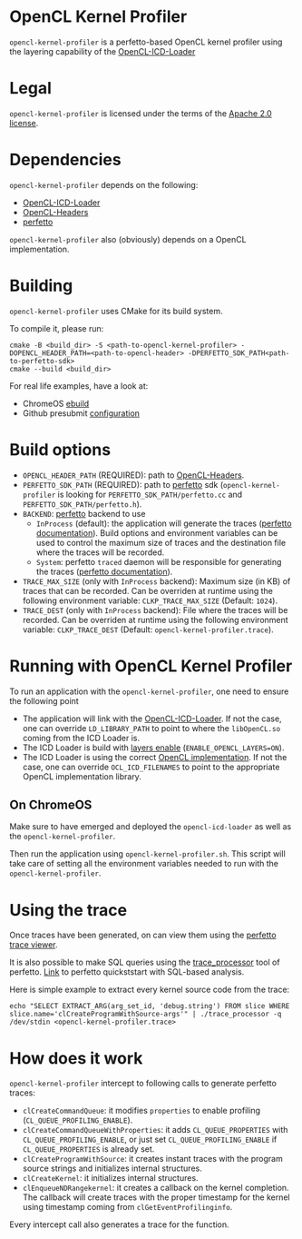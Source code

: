 # OpenCL Kernel Profiler

`opencl-kernel-profiler` is a perfetto-based OpenCL kernel profiler using the layering capability of the [OpenCL-ICD-Loader](https://github.com/KhronosGroup/OpenCL-ICD-Loader#about-layers)

# Legal

`opencl-kernel-profiler` is licensed under the terms of the [Apache 2.0 license](LICENSE).

# Dependencies

`opencl-kernel-profiler` depends on the following:

* [OpenCL-ICD-Loader](https://github.com/KhronosGroup/OpenCL-ICD-Loader)
* [OpenCL-Headers](https://github.com/KhronosGroup/OpenCL-Headers)
* [perfetto](https://github.com/google/perfetto)

`opencl-kernel-profiler` also (obviously) depends on a OpenCL implementation.

# Building

`opencl-kernel-profiler` uses CMake for its build system.

To compile it, please run:
```
cmake -B <build_dir> -S <path-to-opencl-kernel-profiler> -DOPENCL_HEADER_PATH=<path-to-opencl-header> -DPERFETTO_SDK_PATH<path-to-perfetto-sdk>
cmake --build <build_dir>
```

For real life examples, have a look at:
- ChromeOS [ebuild](https://chromium.googlesource.com/chromiumos/overlays/chromiumos-overlay/+/main/dev-libs/opencl-kernel-profiler/opencl-kernel-profiler-0.0.1.ebuild)
- Github presubmit [configuration](https://github.com/rjodinchr/opencl-kernel-profiler/blob/main/.github/workflows/presubmit.yml)

# Build options

* `OPENCL_HEADER_PATH` (REQUIRED): path to [OpenCL-Headers](https://github.com/KhronosGroup/OpenCL-Headers).
* `PERFETTO_SDK_PATH` (REQUIRED): path to [perfetto](https://github.com/google/perfetto) sdk (`opencl-kernel-profiler` is looking for `PERFETTO_SDK_PATH/perfetto.cc` and `PERFETTO_SDK_PATH/perfetto.h`).
* `BACKEND`: [perfetto](https://github.com/google/perfetto) backend to use
  * `InProcess` (default): the application will generate the traces ([perfetto documentation](https://perfetto.dev/docs/instrumentation/tracing-sdk#in-process-mode)). Build options and environment variables can be used to control the maximum size of traces and the destination file where the traces will be recorded.
  * `System`: perfetto `traced` daemon will be responsible for generating the traces ([perfetto documentation](https://perfetto.dev/docs/instrumentation/tracing-sdk#system-mode)).
* `TRACE_MAX_SIZE` (only with `InProcess` backend): Maximum size (in KB) of traces that can be recorded. Can be overriden at runtime using the following environment variable: `CLKP_TRACE_MAX_SIZE` (Default: `1024`).
* `TRACE_DEST` (only with `InProcess` backend): File where the traces will be recorded. Can be overriden at runtime using the following environment variable: `CLKP_TRACE_DEST` (Default: `opencl-kernel-profiler.trace`).

# Running with OpenCL Kernel Profiler

To run an application with the `opencl-kernel-profiler`, one need to ensure the following point

* The application will link with the [OpenCL-ICD-Loader](https://github.com/KhronosGroup/OpenCL-ICD-Loader). If not the case, one can override `LD_LIBRARY_PATH` to point to where the `libOpenCL.so` coming from the ICD Loader is.
* The ICD Loader is build with [layers enable](https://github.com/KhronosGroup/OpenCL-ICD-Loader#about-layers) (`ENABLE_OPENCL_LAYERS=ON`).
* The ICD Loader is using the correct [OpenCL implementation](https://github.com/KhronosGroup/OpenCL-ICD-Loader#about-layers). If not the case, one can override `OCL_ICD_FILENAMES` to point to the appropriate OpenCL implementation library.

## On ChromeOS

Make sure to have emerged and deployed the `opencl-icd-loader` as well as the `opencl-kernel-profiler`.

Then run the application using `opencl-kernel-profiler.sh`. This script will take care of setting all the environment variables needed to run with the `opencl-kernel-profiler`.

# Using the trace

Once traces have been generated, on can view them using the [perfetto trace viewer](https://ui.perfetto.dev).

It is also possible to make SQL queries using the [trace_processor](https://perfetto.dev/docs/analysis/trace-processor) tool of perfetto.
[Link](https://perfetto.dev/docs/quickstart/trace-analysis) to perfetto quickststart with SQL-based analysis.

Here is simple example to extract every kernel source code from the trace:
```
echo "SELECT EXTRACT_ARG(arg_set_id, 'debug.string') FROM slice WHERE slice.name='clCreateProgramWithSource-args'" | ./trace_processor -q /dev/stdin <opencl-kernel-profiler.trace>
```

# How does it work

`opencl-kernel-profiler` intercept to following calls to generate perfetto traces:

* `clCreateCommandQueue`: it modifies `properties` to enable profiling (`CL_QUEUE_PROFILING_ENABLE`).
* `clCreateCommandQueueWithProperties`: it adds `CL_QUEUE_PROPERTIES` with `CL_QUEUE_PROFILING_ENABLE`, or just set `CL_QUEUE_PROFILING_ENABLE` if `CL_QUEUE_PROPERTIES` is already set.
* `clCreateProgramWithSource`: it creates instant traces with the program source strings and initializes internal structures.
* `clCreateKernel`: it initializes internal structures.
* `clEnqueueNDRangekernel`: it creates a callback on the kernel completion. The callback will create traces with the proper timestamp for the kernel using timestamp coming from `clGetEventProfilinginfo`.

Every intercept call also generates a trace for the function.
